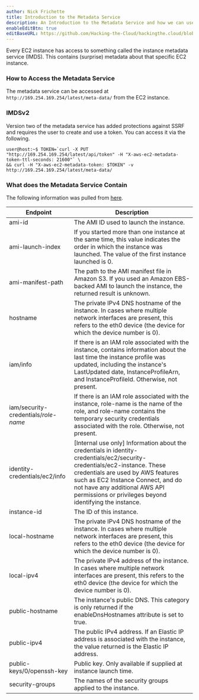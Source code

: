 ```yaml
---
author: Nick Frichette
title: Introduction to the Metadata Service
description: An Introduction to the Metadata Service and how we can use it.
enableEditBtn: true
editBaseURL: https://github.com/Hacking-the-Cloud/hackingthe.cloud/blob/master/content
---
```

Every EC2 instance has access to something called the instance metadata service (IMDS). This contains (surprise) metadata about that specific EC2 instance.

### How to Access the Metadata Service

The metadata service can be accessed at `http://169.254.169.254/latest/meta-data/` from the EC2 instance.

### IMDSv2

Version two of the metadata service has added protections against SSRF and requires the user to create and use a token. You can access it via the following.

```
user@host:~$ TOKEN=`curl -X PUT "http://169.254.169.254/latest/api/token" -H "X-aws-ec2-metadata-token-ttl-seconds: 21600"` \
&& curl -H "X-aws-ec2-metadata-token: $TOKEN" -v http://169.254.169.254/latest/meta-data/
```

### What does the Metadata Service Contain

The following information was pulled from [here](https://docs.aws.amazon.com/AWSEC2/latest/UserGuide/instancedata-data-categories.html).

| Endpoint | Description |
| ----------------- | ----------- |
| ami-id            | The AMI ID used to launch the instance. |
| ami-launch-index  | If you started more than one instance at the same time, this value indicates the order in which the instance was launched. The value of the first instance launched is 0. |
| ami-manifest-path | The path to the AMI manifest file in Amazon S3. If you used an Amazon EBS-backed AMI to launch the instance, the returned result is unknown. |
| hostname          | The private IPv4 DNS hostname of the instance. In cases where multiple network interfaces are present, this refers to the eth0 device (the device for which the device number is 0). |
| iam/info          | If there is an IAM role associated with the instance, contains information about the last time the instance profile was updated, including the instance's LastUpdated date, InstanceProfileArn, and InstanceProfileId. Otherwise, not present. |
| iam/security-credentials/*role-name* | If there is an IAM role associated with the instance, role-name is the name of the role, and role-name contains the temporary security credentials associated with the role. Otherwise, not present. |
| identity-credentials/ec2/info | [Internal use only] Information about the credentials in identity-credentials/ec2/security-credentials/ec2-instance. These credentials are used by AWS features such as EC2 Instance Connect, and do not have any additional AWS API permissions or privileges beyond identifying the instance. |
| instance-id | The ID of this instance. |
| local-hostname | The private IPv4 DNS hostname of the instance. In cases where multiple network interfaces are present, this refers to the eth0 device (the device for which the device number is 0). |
| local-ipv4 | The private IPv4 address of the instance. In cases where multiple network interfaces are present, this refers to the eth0 device (the device for which the device number is 0). |
| public-hostname | The instance's public DNS. This category is only returned if the enableDnsHostnames attribute is set to true. |
| public-ipv4 | The public IPv4 address. If an Elastic IP address is associated with the instance, the value returned is the Elastic IP address. |
| public-keys/0/openssh-key |  	Public key. Only available if supplied at instance launch time. |
| security-groups | The names of the security groups applied to the instance. |
